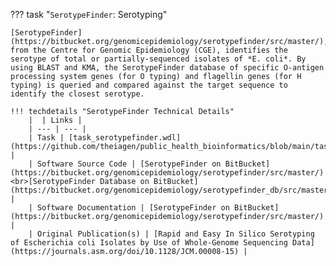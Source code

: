 ??? task "`SerotypeFinder`: Serotyping"

    [SerotypeFinder](https://bitbucket.org/genomicepidemiology/serotypefinder/src/master/), from the Centre for Genomic Epidemiology (CGE), identifies the serotype of total or partially-sequenced isolates of *E. coli*. By using BLAST and KMA, the SerotypeFinder database of specific O-antigen processing system genes (for O typing) and flagellin genes (for H typing) is queried and compared against the target sequence to identify the closest serotype.
    
    !!! techdetails "SerotypeFinder Technical Details"
        |  | Links |
        | --- | --- |
        | Task | [task_serotypefinder.wdl](https://github.com/theiagen/public_health_bioinformatics/blob/main/tasks/species_typing/escherichia_shigella/task_serotypefinder.wdl) |
        | Software Source Code | [SerotypeFinder on BitBucket](https://bitbucket.org/genomicepidemiology/serotypefinder/src/master/)<br>[SerotypeFinder Database on BitBucket](https://bitbucket.org/genomicepidemiology/serotypefinder_db/src/master/) |
        | Software Documentation | [SerotypeFinder on BitBucket](https://bitbucket.org/genomicepidemiology/serotypefinder/src/master/) |
        | Original Publication(s) | [Rapid and Easy In Silico Serotyping of Escherichia coli Isolates by Use of Whole-Genome Sequencing Data](https://journals.asm.org/doi/10.1128/JCM.00008-15) |
